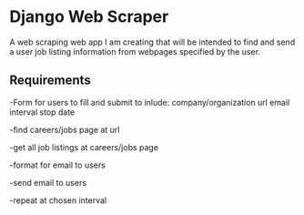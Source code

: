# Django Web Scraper
A web scraping web app I am creating that will be intended to find and send a user job listing information from webpages specified by the user.

## Requirements
-Form for users to fill and submit to inlude:
company/organization url
email interval
stop date

-find careers/jobs page at url

-get all job listings at careers/jobs page

-format for email to users

-send email to users 

-repeat at chosen interval
